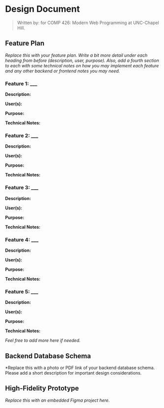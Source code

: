 # Design Document

> Written by: <YOUR NAMES> for COMP 426: Modern Web Programming at UNC-Chapel Hill.

## Feature Plan

*Replace this with your feature plan. Write a bit more detail under each heading from before (description, user, purpose). Also, add a fourth section to each with some technical notes on how you may implement each feature and any other backend or frontend notes you may need.*

### Feature 1: ___

**Description:**

**User(s):**

**Purpose:**

**Technical Notes:**

### Feature 2: ___

**Description:**

**User(s):**

**Purpose:**

**Technical Notes:**

### Feature 3: ___

**Description:**

**User(s):**

**Purpose:**

**Technical Notes:**

### Feature 4: ___

**Description:**

**User(s):**

**Purpose:**

**Technical Notes:**

### Feature 5: ___

**Description:**

**User(s):**

**Purpose:**

**Technical Notes:**

*Feel free to add more here if needed.*

## Backend Database Schema

*Replace this with a photo or PDF link of your backend database schema. Please add a short description for important design considerations.

## High-Fidelity Prototype

*Replace this with an embedded Figma project here.*